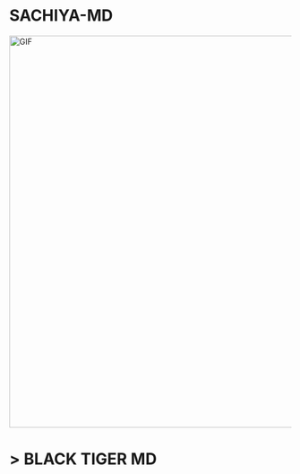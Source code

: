 # SACHIYA-MD


<img src="https://i.imgur.com/XHhlqtK.jpeg" alt="GIF" width="700"/>

# > BLACK TIGER MD 
